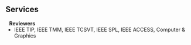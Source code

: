 ## Services

<h4 style="margin:0 10px 0;">Reviewers</h4>

<ul style="margin:0 0 5px;">
  <li>IEEE TIP, IEEE TMM, IEEE TCSVT, IEEE SPL, IEEE ACCESS, Computer & Graphics</li>
</ul>
